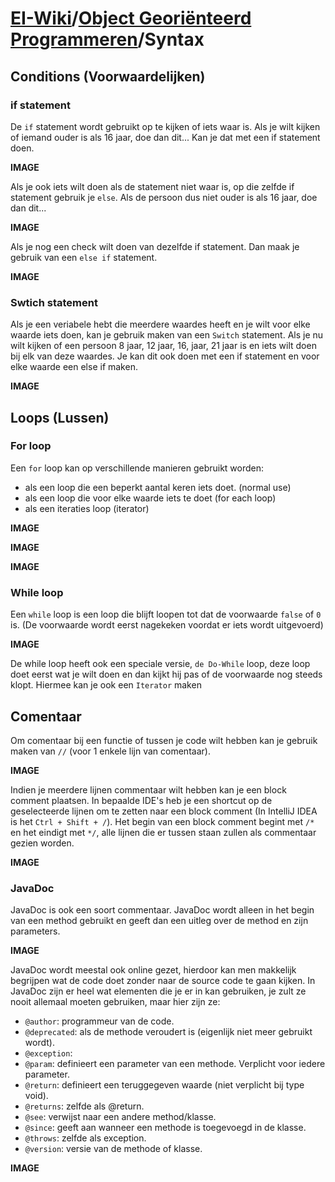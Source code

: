 # [EI-Wiki](..)/[Object Georiënteerd Programmeren](Home)/Syntax

## Conditions (Voorwaardelijken)
### if statement
De `if` statement wordt gebruikt op te kijken of iets waar is. Als je wilt kijken of iemand ouder is als 16 jaar, doe dan dit... Kan je dat met een if statement doen.

**IMAGE**

Als je ook iets wilt doen als de statement niet waar is, op die zelfde if statement gebruik je `else`. Als de persoon dus niet ouder is als 16 jaar, doe dan dit...

**IMAGE**

Als je nog een check wilt doen van dezelfde if statement. Dan maak je gebruik van een `else if` statement.

**IMAGE**

### Swtich statement
Als je een veriabele hebt die meerdere waardes heeft en je wilt voor elke waarde iets doen, kan je gebruik maken van een `Switch` statement. Als je nu wilt kijken of een persoon 8 jaar, 12 jaar, 16, jaar, 21 jaar is en iets wilt doen bij elk van deze waardes. Je kan dit ook doen met een if statement en voor elke waarde een else if maken. 

**IMAGE**

## Loops (Lussen)
### For loop
Een ``for`` loop kan op verschillende manieren gebruikt worden:
- als een loop die een beperkt aantal keren iets doet. (normal use)
- als een loop die voor elke waarde iets te doet (for each loop)
- als een iteraties loop (iterator)

**IMAGE**

**IMAGE**

**IMAGE**


### While loop
Een `while` loop is een loop die blijft loopen tot dat de voorwaarde `false` of `0` is. (De voorwaarde wordt eerst nagekeken voordat er iets wordt uitgevoerd)

**IMAGE**

De while loop heeft ook een speciale versie, `de Do-While` loop, deze loop doet eerst wat je wilt doen en dan kijkt hij pas of de voorwaarde nog steeds klopt. Hiermee kan je ook een `Iterator` maken

## Comentaar
Om comentaar bij een functie of tussen je code wilt hebben kan je gebruik maken van ``//`` (voor 1 enkele lijn van comentaar).

**IMAGE**

Indien je meerdere lijnen commentaar wilt hebben kan je een block comment plaatsen. In bepaalde IDE's heb je een shortcut op de geselecteerde lijnen om te zetten naar een block comment (In IntelliJ IDEA is het ``Ctrl + Shift + /``). Het begin van een block comment begint met ``/*`` en het eindigt met ``*/``, alle lijnen die er tussen staan zullen als commentaar gezien worden. 

**IMAGE**

### JavaDoc
JavaDoc is ook een soort commentaar. JavaDoc wordt alleen in het begin van een method gebruikt en geeft dan een uitleg over de method en zijn parameters. 

**IMAGE**

JavaDoc wordt meestal ook online gezet, hierdoor kan men makkelijk begrijpen wat de code doet zonder naar de source code te gaan kijken.
In JavaDoc zijn er heel wat elementen die je er in kan gebruiken, je zult ze nooit allemaal moeten gebruiken, maar hier zijn ze:
- `@author`: programmeur van de code.
- `@deprecated`: als de methode veroudert is (eigenlijk niet meer gebruikt wordt).
- `@exception`: 
- `@param`: definieert een parameter van een methode. Verplicht voor iedere parameter.
- `@return`: definieert een teruggegeven waarde (niet verplicht bij type void).
- `@returns`: zelfde als @return.
- `@see`: verwijst naar een andere method/klasse.
- `@since`: geeft aan wanneer een methode is toegevoegd in de klasse.
- `@throws`: zelfde als exception.
- `@version`: versie van de methode of klasse.

**IMAGE**

